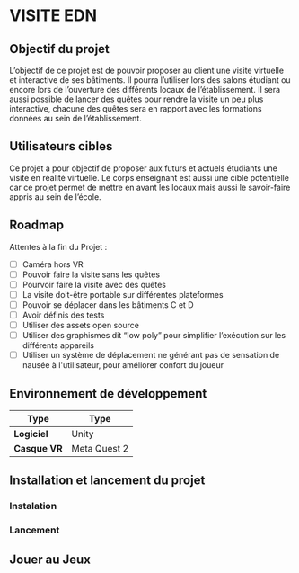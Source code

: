 # VISITE EDN

## Objectif du projet

L’objectif de ce projet est de pouvoir proposer au client une visite virtuelle et interactive de ses bâtiments. Il pourra l’utiliser lors des salons étudiant ou encore lors de l’ouverture des différents locaux de l’établissement.
Il sera aussi possible de lancer des quêtes pour rendre la visite un peu plus interactive, chacune des quêtes sera en rapport avec les formations données au sein de l’établissement.

## Utilisateurs cibles

Ce projet a pour objectif de proposer aux futurs et actuels étudiants une visite en réalité virtuelle. Le corps enseignant est aussi une cible potentielle car ce projet permet de mettre en avant les locaux mais aussi le savoir-faire appris au sein de l’école.

## Roadmap

Attentes à la fin du Projet :
- [ ] Caméra hors VR
- [ ] Pouvoir faire la visite sans les quêtes
- [ ] Pourvoir faire la visite avec des quêtes
- [ ] La visite doit-être portable sur différentes plateformes 
- [ ] Pouvoir se déplacer dans les bâtiments C et D
- [ ] Avoir définis des tests 
- [ ] Utiliser des assets open source
- [ ] Utiliser des graphismes dit “low poly” pour simplifier l’exécution sur les différents appareils
- [ ] Utiliser un système de déplacement ne générant pas de sensation de nausée à l'utilisateur, pour améliorer confort du joueur

## Environnement de développement
|Type            |Type        |
|----------------|------------|
| **Logiciel**   |Unity       |
| **Casque  VR** |Meta Quest 2|

## Installation et lancement du projet

### Instalation

### Lancement

## Jouer au Jeux 
